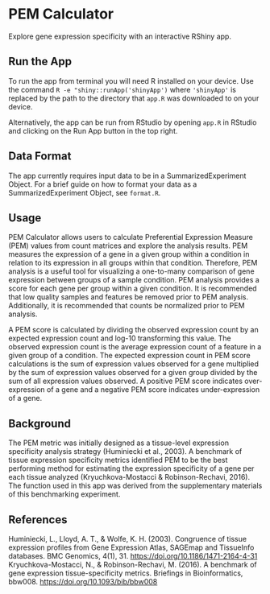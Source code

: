 PEM Calculator
=====

Explore gene expression specificity with an interactive RShiny app.

Run the App
------

To run the app from terminal you will need R installed on your device. Use the command `R -e "shiny::runApp('shinyApp')` where `'shinyApp'` is replaced by the path to the directory that `app.R` was downloaded to on your device.

Alternatively, the app can be run from RStudio by opening `app.R` in RStudio and clicking on the Run App button in the top right.

Data Format
------

The app currently requires input data to be in a SummarizedExperiment Object. For a brief guide on how to format your data as a SummarizedExperiment Object, see `format.R`.

Usage
------

PEM Calculator allows users to calculate Preferential Expression Measure (PEM) values from count matrices and explore the analysis results. PEM measures the expression of a gene in a given group within a condition in relation to its expression in all groups within that condition. Therefore, PEM analysis is a useful tool for visualizing a one-to-many comparison of gene expression between groups of a sample condition. PEM analysis provides a score for each gene per group within a given condition. It is recommended that low quality samples and features be removed prior to PEM analysis. Additionally, it is recommended that counts be normalized prior to PEM analysis.


A PEM score is calculated by dividing the observed expression count by an expected expression count and log-10 transforming this value. The observed expression count is the average expression count of a feature in a given group of a condition. The expected expression count in PEM score calculations is the sum of expression values observed for a gene multiplied by the sum of expression values observed for a given group divided by the sum of all expression values observed. A positive PEM score indicates over-expression of a gene and a negative PEM score indicates under-expression of a gene. 

Background
------

The PEM metric was initially designed as a tissue-level expression specificity analysis strategy (Huminiecki et al., 2003). A benchmark of tissue expression specificity metrics identified PEM to be the best performing method for estimating the expression specificity of a gene per each tissue analyzed (Kryuchkova-Mostacci & Robinson-Rechavi, 2016). The function used in this app was derived from the supplementary materials of this benchmarking experiment.

References
------

Huminiecki, L., Lloyd, A. T., & Wolfe, K. H. (2003). Congruence of tissue expression profiles from Gene Expression Atlas, SAGEmap and TissueInfo databases. BMC Genomics, 4(1), 31. https://doi.org/10.1186/1471-2164-4-31
Kryuchkova-Mostacci, N., & Robinson-Rechavi, M. (2016). A benchmark of gene expression tissue-specificity metrics. Briefings in Bioinformatics, bbw008. https://doi.org/10.1093/bib/bbw008





